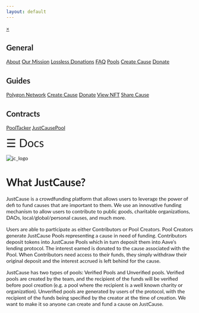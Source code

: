 ```yaml
---
layout: default
---
```


<html>
<head>
<meta name="viewport" content="width=device-width, initial-scale=1">
<style>
body {
  font-family: "Lato", sans-serif;
}

.sidenav {
  height: 100%;
  width: 0;
  position: fixed;
  z-index: 1;
  top: 0;
  left: 0;
  background-color: #111;
  overflow-x: hidden;
  transition: 0.5s;
  padding-top: 60px;
}

.sidenav a {
  padding: 8px 8px 8px 32px;
  text-decoration: none;
  font-size: 25px;
  color: #818181;
  display: block;
  transition: 0.3s;
}

.sidenav h2 {
  padding: 8px 8px 8px 32px;
  text-decoration: none;
  font-size: 30px;
  color: #818181;
  display: block;
  transition: 0.3s;
}

.sidenav a:hover {
  color: #f1f1f1;
}

.sidenav .closebtn {
  position: absolute;
  top: 0;
  right: 25px;
  font-size: 36px;
  margin-left: 50px;
}

@media screen and (max-height: 450px) {
  .sidenav {padding-top: 15px;}
  .sidenav a {font-size: 18px;}
}
</style>
</head>
<body>

<div id="mySidenav" class="sidenav">
  <a href="javascript:void(0)" class="closebtn" onclick="closeNav()">&times;</a>
  <h2>General</h2>
  <a href="#">About</a>
  <a href="#">Our Mission</a>
  <a href="#">Lossless Donations</a>
  <a href="#">FAQ</a>
  <a href="#">Pools</a>
  <a href="#">Create Cause</a>
  <a href="#">Donate</a>
  
  <h2>Guides</h2>
  <a href="#">Polygon Network</a>
  <a href="#">Create Cause</a>
  <a href="#">Donate</a>
  <a href="#">View NFT</a>
  <a href="#">Share Cause</a>
  
  <h2>Contracts</h2>
  <a href="#">PoolTacker</a>
  <a href="#">JustCausePool</a>
</div>

<span style="font-size:30px;cursor:pointer" onclick="openNav()">&#9776; Docs</span>

<script>
function openNav() {
  document.getElementById("mySidenav").style.width = "250px";
}

function closeNav() {
  document.getElementById("mySidenav").style.width = "0";
}
</script>
   
</body>
</html> 

![jc_logo](https://user-images.githubusercontent.com/85646760/170550529-6cd84d59-b1c6-496c-810c-0242cf9eb843.png)

# What JustCause?

JustCause is a crowdfunding platform that allows users to leverage the power of defi to fund causes that are important to them. We use an innovative funding mechanism to allow users to contribute to public goods, charitable organizations, DAOs, local/global/personal causes, and much more.

Users are able to participate as either Contributors or Pool Creators. Pool Creators generate JustCause Pools representing a cause in need of funding. Contributors deposit tokens into JustCause Pools which in turn deposit them into Aave’s lending protocol. The interest earned is donated to the cause associated with the Pool. When Contributors need access to their funds, they simply withdraw their original deposit and the interest accrued is left behind for the cause.

JustCause has two types of pools: Verified Pools and Unverified pools. Verified pools are created by the team, and the recipient of the funds will be verified before pool creation (e.g. a pool where the recipient is a well known charity or organization). Unverified pools are generated by users of the protocol, with the recipient of the funds being specified by the creator at the time of creation. We want to make it so anyone can create and fund a cause on JustCause. 

